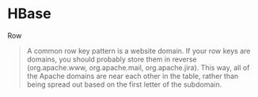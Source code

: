 # HBase 

Row 

> A common row key pattern is a website domain. If your row keys are domains,
  you should probably store them in reverse (org.apache.www, org.apache.mail, org.apache.jira).
  This way, all of the Apache domains are near each other in the table, 
  rather than being spread out based on the first letter of the subdomain.